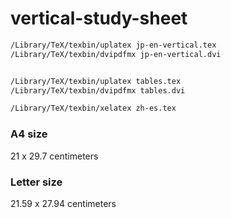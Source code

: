# vertical-study-sheet

```bash
/Library/TeX/texbin/uplatex jp-en-vertical.tex
/Library/TeX/texbin/dvipdfmx jp-en-vertical.dvi


/Library/TeX/texbin/uplatex tables.tex
/Library/TeX/texbin/dvipdfmx tables.dvi

/Library/TeX/texbin/xelatex zh-es.tex
```

### A4 size

21 x 29.7 centimeters

### Letter size

21.59 x 27.94 centimeters
